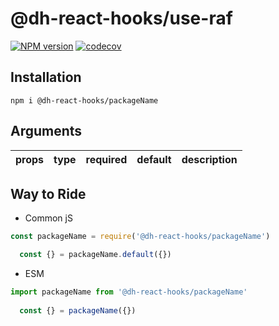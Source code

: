 # @dh-react-hooks/use-raf

[![NPM version](https://img.shields.io/npm/v/@dh-react-hooks/packageName.svg)](https://www.npmjs.com/package/@dh-react-hooks/packageName)
[![codecov](https://codecov.io/gh/danhuang1202/DrHooks/branch/master/graph/badge.svg)](https://codecov.io/gh/danhuang1202/DrHooks)



## Installation
```
npm i @dh-react-hooks/packageName
```

## Arguments
| props | type | required | default | description |
| --- | --- | --- | --- | --- |

## Way to Ride
- Common jS
```js
const packageName = require('@dh-react-hooks/packageName')

  const {} = packageName.default({})
```

- ESM
```js
import packageName from '@dh-react-hooks/packageName'
  
  const {} = packageName({})
```
